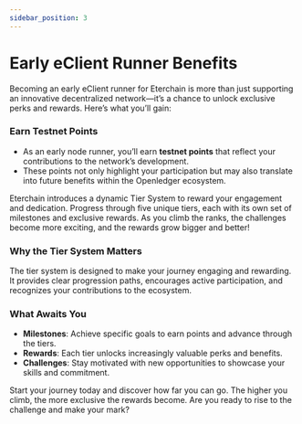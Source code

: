 ```yaml
---
sidebar_position: 3
---
```


# Early eClient Runner Benefits
Becoming an early eClient runner for Eterchain is more than just supporting an innovative decentralized network—it’s a chance to unlock exclusive perks and rewards. Here’s what you’ll gain:

### Earn Testnet Points
- As an early node runner, you’ll earn **testnet points** that reflect your contributions to the network’s development.
- These points not only highlight your participation but may also translate into future benefits within the Openledger ecosystem.

Eterchain introduces a dynamic Tier System to reward your engagement and dedication. Progress through five unique tiers, each with its own set of milestones and exclusive rewards. As you climb the ranks, the challenges become more exciting, and the rewards grow bigger and better!

### Why the Tier System Matters
The tier system is designed to make your journey engaging and rewarding. It provides clear progression paths, encourages active participation, and recognizes your contributions to the ecosystem.

### What Awaits You
- **Milestones**: Achieve specific goals to earn points and advance through the tiers.
- **Rewards**: Each tier unlocks increasingly valuable perks and benefits.
- **Challenges**: Stay motivated with new opportunities to showcase your skills and commitment.

Start your journey today and discover how far you can go. The higher you climb, the more exclusive the rewards become. Are you ready to rise to the challenge and make your mark?


